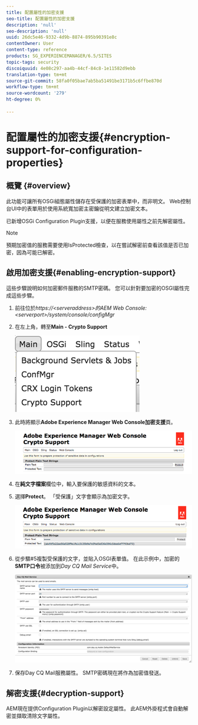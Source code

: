 ```yaml
---
title: 配置屬性的加密支援
seo-title: 配置屬性的加密支援
description: 'null'
seo-description: 'null'
uuid: 26dc5e46-9332-4d9b-8874-895b90391e8c
contentOwner: User
content-type: reference
products: SG_EXPERIENCEMANAGER/6.5/SITES
topic-tags: security
discoiquuid: 4e08c297-aa4b-44cf-84c8-1e11582d9ebb
translation-type: tm+mt
source-git-commit: 58fa0f05bae7ab5ba51491be3171b5c6ffbe870d
workflow-type: tm+mt
source-wordcount: '279'
ht-degree: 0%

---
```



# 配置屬性的加密支援{#encryption-support-for-configuration-properties}

## 概覽 {#overview}

此功能可讓所有OSGi組態屬性儲存在受保護的加密表單中，而非明文。 Web控制台UI中的表單用於使用系統寬加密主密鑰從明文建立加密文本。

已新增OSGi Configuration Plugin支援，以便在服務使用屬性之前先解密屬性。

>[!NOTE]
>
>預期加密值的服務需要使用IsProtected檢查，以在嘗試解密前查看該值是否已加密，因為可能已解密。

## 啟用加密支援{#enabling-encryption-support}

這些步驟說明如何加密郵件服務的SMTP密碼。 您可以針對要加密的OSGI屬性完成這些步驟。

1. 前往位於&#x200B;*https://&lt;serveraddress>的AEM Web Console:&lt;serverport>/system/console/configMgr*
1. 在左上角，轉至&#x200B;**Main - Crypto Support**

   ![chlimage_1-325](assets/chlimage_1-325.png)

1. 此時將顯示&#x200B;**Adobe Experience Manager Web Console加密支援**&#x200B;頁。

   ![screen_shot_2018-08-01at113417am](assets/screen_shot_2018-08-01at113417am.png)

1. 在&#x200B;**純文字檔案**&#x200B;欄位中，輸入要保護的敏感資料的文本。
1. 選擇&#x200B;**Protect**。 「受保護」文字會顯示為加密文字。

   ![screen_shot_2018-08-01at113844am](assets/screen_shot_2018-08-01at113844am.png)

1. 從步驟#5複製受保護的文字，並貼入OSGI表單值。 在此示例中，加密的&#x200B;**SMTP口令**&#x200B;被添加到&#x200B;*Day CQ Mail Service*&#x200B;中。

   ![screen_shot_2016-12-18at105809pm](assets/screen_shot_2016-12-18at105809pm.png)

1. 保存Day CQ Mail服務屬性。 SMTP密碼現在將作為加密值發送。

## 解密支援{#decryption-support}

AEM現在提供Configuration Plugin以解密設定屬性。 此AEM外掛程式會自動解密並擷取清除文字屬性。
